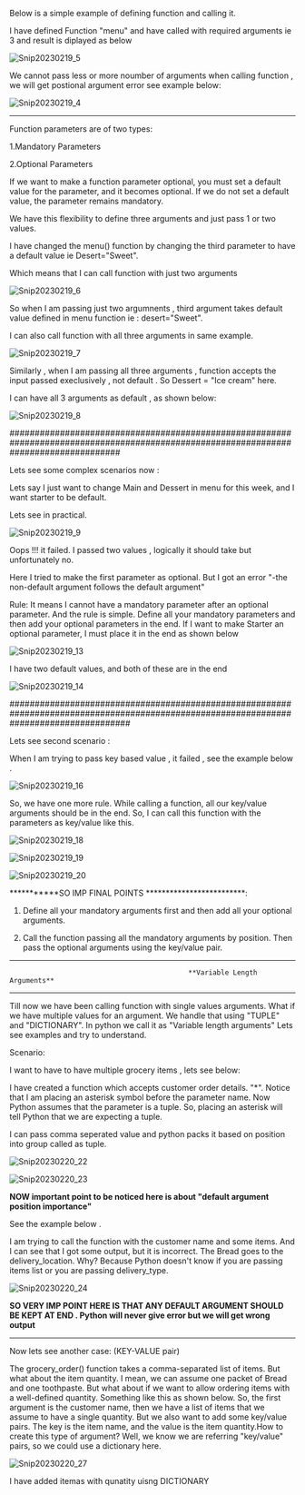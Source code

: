 Below is a simple example of defining function and calling it.

I have defined Function "menu"  and have  called with required arguments ie 3  and result is diplayed as below


![Snip20230219_5](https://user-images.githubusercontent.com/93876736/219965117-985c270f-7d6e-495e-83a9-43cd4db5d112.png)

We cannot pass less or more noumber of arguments when calling function , we will get postional argument error see example below:


![Snip20230219_4](https://user-images.githubusercontent.com/93876736/219965367-bd5b337f-d154-4fa4-b1b5-b8c77729e90f.png)

***********************************************************************************************************************************************
Function parameters are of two types:

1.Mandatory Parameters

2.Optional Parameters 

If we want to make a function parameter optional, you must set a default value for the parameter, and it becomes optional.
If we do not set a default value, the parameter remains mandatory.


We have this flexibility to define three arguments and just pass 1 or two values.

I have changed the menu() function by changing the third parameter to have a default value ie Desert="Sweet".

Which means that I can call function with just two arguments

![Snip20230219_6](https://user-images.githubusercontent.com/93876736/219967774-e019c551-19fc-4aab-a200-b9f4b0955ad5.png)

So when I am passing just two argumnents , third argument takes default value defined in menu function ie : desert="Sweet".


I can also call function with all three arguments in same example.

![Snip20230219_7](https://user-images.githubusercontent.com/93876736/219967923-fbcf47bb-ce8e-4e75-bcff-d02b7bd742c2.png)




Similarly , when I am passing all three arguments , function accepts the input passed execlusively , not default . So Dessert = "Ice cream" here.

I can have all 3 arguments as default , as shown below:

![Snip20230219_8](https://user-images.githubusercontent.com/93876736/219968779-484880b8-f5af-4c95-bead-fd446b09bd7e.png)


######################################################################################################################################

Lets see some complex scenarios now :


Lets say I just want to change Main and Dessert in menu for this week, and I want starter to be default. 

Lets see in practical.

![Snip20230219_9](https://user-images.githubusercontent.com/93876736/219969370-0f359020-8689-4bd5-af43-2aef4bf9a938.png)

Oops !!! it failed. I passed two values , logically it should take but unfortunately no.

Here I tried to make the first parameter as optional. But I got an error "-the non-default argument follows the default argument"


Rule:
 It means I cannot have a mandatory parameter after an optional parameter.
 And the rule is simple. Define all your mandatory parameters and then add your optional parameters in the end.
 If I want to make Starter an optional parameter, I must place it in the end as shown below
 
 
 ![Snip20230219_13](https://user-images.githubusercontent.com/93876736/219970824-586f498f-d0dc-4af6-84e5-2ee378ec4d29.png)
 


I have two default values, and both of these are in the end

![Snip20230219_14](https://user-images.githubusercontent.com/93876736/219971397-47f1b1e0-d51f-43be-bea3-e48de532b80f.png)


########################################################################################################################################

Lets see second scenario :


When I am trying to pass key based value , it failed , see the example below .

![Snip20230219_16](https://user-images.githubusercontent.com/93876736/219972760-2e2b888f-cc6d-4cab-93c6-06bd0b3c6db2.png)


So, we have one more rule.
While calling a function, all our key/value arguments should be in the end.
So, I can call this function with the parameters as key/value like this.

![Snip20230219_18](https://user-images.githubusercontent.com/93876736/219972935-83c18a2a-f7f8-4f1c-aafc-3301a212942d.png)


![Snip20230219_19](https://user-images.githubusercontent.com/93876736/219973091-7e4d0be0-c55f-48d2-83f5-78eb85e0b60c.png)


![Snip20230219_20](https://user-images.githubusercontent.com/93876736/219973736-4aa14c33-0dd5-4284-9a97-6e2a05c2c984.png)


 ***********SO IMP FINAL POINTS *************************:


1) Define all your mandatory arguments first and then add all your optional arguments.

2) Call the function passing all the mandatory arguments by position. Then pass the optional arguments using the key/value pair.


*****************************************************************************************************************************************************
                                                **Variable Length Arguments**
****************************************************************************************************************************************************


Till now we have been calling function with single values arguments.
What if we have multiple values for an argument.
We handle that using "TUPLE" and "DICTIONARY". In python we call it as "Variable length arguments"
Lets see examples and try to understand.


Scenario:

I want to have to have multiple grocery items , lets see below:

I have created a function which accepts customer order details. 
"*". Notice that I am placing an asterisk symbol before the parameter name. Now Python assumes that the parameter is a tuple. 
So, placing an asterisk will tell Python that we are expecting a tuple.

I can pass comma seperated value and python packs it based on position into group called as tuple.

![Snip20230220_22](https://user-images.githubusercontent.com/93876736/220076989-b8ba29a8-6765-41ea-9f1c-50c457c83990.png)



![Snip20230220_23](https://user-images.githubusercontent.com/93876736/220078924-3464b1d1-c10a-4002-8e3f-145569497ebd.png)


**NOW important point to be noticed here is about "default argument position importance"**

See the example below .

I am trying to call the function with the customer name and some items. 
And I can see that I got some output, but it is incorrect. The Bread goes to the delivery_location. 
Why? Because Python doesn't know if you are passing items list or you are passing delivery_type.


![Snip20230220_24](https://user-images.githubusercontent.com/93876736/220079830-5caa97fc-7521-4c8c-bc09-fc647b1cbecd.png)


**SO VERY IMP POINT HERE IS THAT ANY DEFAULT ARGUMENT SHOULD BE KEPT AT END . Python will never give error but we will get wrong output**


----------------------------------------------------------------------------------------------------------------------------------------------------

Now lets see another case:  (KEY-VALUE pair)

The grocery_order() function takes a comma-separated list of items. But what about the item quantity. 
I mean, we can assume one packet of Bread and one toothpaste. But what about if we want to allow ordering items with a well-defined quantity.
Something like this as shown below. 
So, the first argument is the customer name, then we have a list of items that we assume to have a single quantity.
But we also want to add some key/value pairs. The key is the item name, and the value is the item quantity.How to create this type of argument? Well, we know we are referring "key/value" pairs, so we could use a dictionary here.


![Snip20230220_27](https://user-images.githubusercontent.com/93876736/220097241-0b2e2d27-42bc-4a29-b220-4c968cf10f98.png)

I have added itemas with qunatity uisng DICTIONARY



